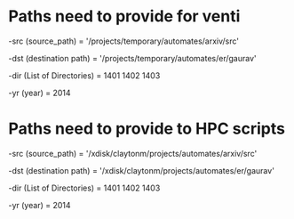 # Paths need to provide for venti

-src (source_path) = '/projects/temporary/automates/arxiv/src'

-dst (destination path) = '/projects/temporary/automates/er/gaurav' 

-dir (List of Directories) = 1401 1402 1403

-yr (year) = 2014




# Paths need to provide to HPC scripts

-src (source_path) = '/xdisk/claytonm/projects/automates/arxiv/src'

-dst (destination path) = '/xdisk/claytonm/projects/automates/er/gaurav' 

-dir (List of Directories) = 1401 1402 1403

-yr (year) = 2014

